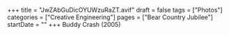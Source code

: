 +++
title = "JwZAbGuDicOYUWzuRaZT.avif"
draft = false
tags = ["Photos"]
categories = ["Creative Engineering"]
pages = ["Bear Country Jubilee"]
startDate = ""
+++
Buddy Crash (2005)
